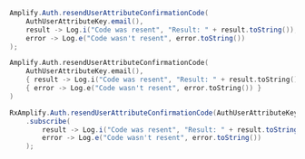<amplify-block-switcher>
<amplify-block name="Java">

```java
Amplify.Auth.resendUserAttributeConfirmationCode(
    AuthUserAttributeKey.email(),
    result -> Log.i("Code was resent", "Result: " + result.toString()),
    error -> Log.e("Code wasn't resent", error.toString())
);
```

</amplify-block>
<amplify-block name="Kotlin">

```kotlin
Amplify.Auth.resendUserAttributeConfirmationCode(
    AuthUserAttributeKey.email(),
    { result -> Log.i("Code was resent", "Result: " + result.toString()) },
    { error -> Log.e("Code wasn't resent", error.toString()) }
)
```

</amplify-block>
<amplify-block name="RxJava">

```java
RxAmplify.Auth.resendUserAttributeConfirmationCode(AuthUserAttributeKey.email())
    .subscribe(
        result -> Log.i("Code was resent", "Result: " + result.toString()),
        error -> Log.e("Code wasn't resent", error.toString())
    );
```

</amplify-block>
</amplify-block-switcher>